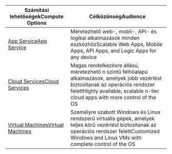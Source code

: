 
| <span data-ttu-id="753c6-101">Számítási lehetőségek</span><span class="sxs-lookup"><span data-stu-id="753c6-101">Compute Options</span></span> | <span data-ttu-id="753c6-102">Célközönség</span><span class="sxs-lookup"><span data-stu-id="753c6-102">Audience</span></span> |
| --- | --- |
| <span data-ttu-id="753c6-103">[App Service][lnk_app]</span><span class="sxs-lookup"><span data-stu-id="753c6-103">[App Service][lnk_app]</span></span> |<span data-ttu-id="753c6-104">Méretezhető web-, mobil-, API- és logikai alkalmazások minden eszközhöz</span><span class="sxs-lookup"><span data-stu-id="753c6-104">Scalable Web Apps, Mobile Apps, API Apps, and Logic Apps for any device</span></span> |
| <span data-ttu-id="753c6-105">[Cloud Services][lnk_cloud]</span><span class="sxs-lookup"><span data-stu-id="753c6-105">[Cloud Services][lnk_cloud]</span></span> |<span data-ttu-id="753c6-106">Magas rendelkezésre állású, méretezhető n szintű felhőalapú alkalmazások, amelyek jobb vezérlést biztosítanak az operációs rendszer felett</span><span class="sxs-lookup"><span data-stu-id="753c6-106">Highly available, scalable n-tier cloud apps with more control of the OS</span></span> |
| <span data-ttu-id="753c6-107">[Virtual Machines][lnk_vm]</span><span class="sxs-lookup"><span data-stu-id="753c6-107">[Virtual Machines][lnk_vm]</span></span> |<span data-ttu-id="753c6-108">Személyre szabott Windows és Linux rendszerű virtuális gépek, amelyek teljes körű vezérlést biztosítanak az operációs rendszer felett</span><span class="sxs-lookup"><span data-stu-id="753c6-108">Customized Windows and Linux VMs with complete control of the OS</span></span> |

[lnk_app]: ../articles/app-service-web/app-service-web-overview.md
[lnk_vm]:../articles/virtual-machines/windows/overview.md
[lnk_cloud]: ../articles/cloud-services/cloud-services-choose-me.md